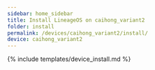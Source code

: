 ```yaml
---
sidebar: home_sidebar
title: Install LineageOS on caihong_variant2
folder: install
permalink: /devices/caihong_variant2/install/
device: caihong_variant2
---
```

{% include templates/device_install.md %}
